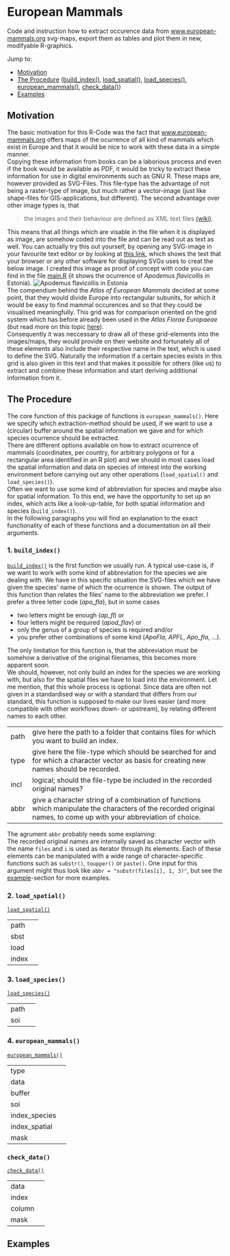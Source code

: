 # European Mammals
Code and instruction how to extract occurence data from www.european-mammals.org svg-maps, export them as tables and plot them in new, modifyable R-graphics.

Jump to:
* [Motivation](https://github.com/EhrmannS/european-mammals#motivation)
* [The Procedure](https://github.com/EhrmannS/european-mammals#the-procedure) ([build_index()](https://github.com/EhrmannS/european-mammals#build_index), [load_spatial()](https://github.com/EhrmannS/european-mammals#load_spatial), [load_species()](https://github.com/EhrmannS/european-mammals#load_species), [european_mammals()](https://github.com/EhrmannS/european-mammals#european_mammals), [check_data()](https://github.com/EhrmannS/european-mammals#check_data))
* [Examples](https://github.com/EhrmannS/european-mammals#examples)


## Motivation
The basic motivation for this R-Code was the fact that www.european-mammals.org offers maps of the ocurrence of all kind of mammals which exist in Europe and that it would be nice to work with these data in a simple manner.  
Copying these information from books can be a laborious process and even if the book would be available as PDF, it would be tricky to extract these information for use in digital environments such as GNU R. These maps are, however provided as SVG-Files. This file-type has the advantage of not being a raster-type of image, but much rather a vector-image (just like shape-files for GIS-applications, but different). The second advantage over other image types is, that  
> the images and their behaviour are defined as XML text files [(wiki)](https://en.wikipedia.org/wiki/Scalable_Vector_Graphics).

This means that all things which are visable in the file when it is displayed as image, are somehow coded into the file and can be read out as text as well. You can actually try this out yourself, by opening any SVG-image in your favourite text editor or by looking at [this link](https://raw.githubusercontent.com/EhrmannS/european-mammals/master/apo_fla.svg), which shows the text that your browser or any other software for displaying SVGs uses to creat the below image. I created this image as proof of concept with code you can find in the file [main.R](https://github.com/EhrmannS/european-mammals/blob/master/main.R) (it shows the ocurrence of *Apodemus flavicollis* in Estonia).
![Apodemus flavicollis in Estonia](https://rawgit.com/EhrmannS/european-mammals/master/apo_fla.svg "Apodemus flavicollis in Estonia")  
The compendium behind the *Atlas of European Mammals* decided at some point, that they would divide Europe into rectangular subunits, for which it would be easy to find mammal occurences and so that they could be visualised meaningfully. This grid was for comparison oriented on the grid system which has before already been used in the *Atlas Florae Europaeae* (but read more on this topic [here](http://www.luomus.fi/en/new-grid-system-atlas-florae-europaeae)).  
Consequently it was neccessary to draw all of these grid-elements into the images/maps, they would provide on their website and fortunately all of these elements also include their respective name in the text, which is used to define the SVG. Naturally the information if a certain species exists in this grid is also given in this text and that makes it possible for others (like us) to extract and combine these information and start deriving additional information from it.

## The Procedure
The core function of this package of functions is `european_mammals()`. Here we specify which extraction-method should be used, if we want to use a (circular) buffer around the spatial information we gave and for which species ocurrence should be extracted.  
There are different options available on how to extract ocurrence of mammals (coordinates, per country, for arbitrary polygons or for a rectangular area identified in an R plot) and we should in most cases load the spatial information and data on species of interest into the working environment before carrying out any other operations (`load_spatial()` and `load_species()`).  
Often we want to use some kind of abbreviation for species and maybe also for spatial information. To this end, we have the opportunity to set up an index, which acts like a look-up-table, for both spatial information and species (`build_index()`).  
In the following paragraphs you will find an explanation to the exact functionality of each of these functions and a documentation on all their arguments.
### 1. `build_index()`
[`build_index()`](https://github.com/EhrmannS/european-mammals/blob/master/code/build_index.R) is the first function we usually run. A typical use-case is, if we want to work with some kind of abbreviation for the species we are dealing with. We have in this specific situation the SVG-files which we have given the species' name of which the ocurrence is shown. The output of this function than relates the files' name to the abbreviation we prefer. I prefer a three letter code (*apo_fla*), but in some cases 
* two letters might be enough (*ap_fl*) or 
* four letters might be required (*apod_flav*) or 
* only the genus of a group of species is required and/or 
* you prefer other combinations of some kind (*ApoFla*, *APFL*, *Apo_fla*, ...).  

The only limitation for this function is, that the abbreviation must be somehow a derivative of the original filenames, this becomes more apparent soon.  
We should, however, not only build an index for the species we are working with, but also for the spatial files we have to load into the environment. Let me mention, that this whole process is optional. Since data are often not given in a standardised way or with a standard that differs from our standard, this function is supposed to make our lives easier (and more compatible with other workflows down- or upstream), by relating different names to each other.

| | |
|---|----|
| path | give here the path to a folder that contains files for which you want to build an index.|
| type | give here the file-type which should be searched for and for which a character vector as basis for creating new names should be recorded. |
| incl | logical; should the file-type be included in the recorded original names? |
| abbr | give a character string of a combination of functions which manipulate the characters of the recorded original names, to come up with your abbreviation of choice.|

The agrument `abbr` probably needs some explaining:  
The recorded original names are internally saved as character vector with the name `files` and `i` is used as iterator through its elements. Each of these elements can be manipulated with a wide range of character-specific functions such as `substr()`, `toupper()` or `paste()`. One input for this argument might thus look like `abbr = "substr(files[i], 1, 3)"`, but see the [example](https://github.com/EhrmannS/european-mammals#examples)-section for more examples.

### 2. `load_spatial()`
[`load_spatial()`](https://github.com/EhrmannS/european-mammals/blob/master/code/load_spatial.R)

| | |
|---|----|
| path |  |
| sbst |  |
| load |  |
| index |  |

### 3. `load_species()`
[`load_species()`](https://github.com/EhrmannS/european-mammals/blob/master/code/load_species.R)

| | |
|---|----|
| path |  |
| soi |  |

### 4. `european_mammals()`
[`european_mammals()`](https://github.com/EhrmannS/european-mammals/blob/master/code/european_mammals.R)

| | |
|---|----|
| type |  |
| data |  |
| buffer |  |
| soi |  |
| index_species |  |
| index_spatial |  |
| mask |  |

### `check_data()`
[`check_data()`](https://github.com/EhrmannS/european-mammals/blob/master/code/check_data.R)

| | |
|---|----|
| data |  |
| index |  |
| column |  |
| mask |  |

## Examples


